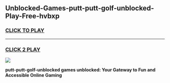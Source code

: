 
## Unblocked-Games-putt-putt-golf-unblocked-Play-Free-hvbxp
<h3>
<a href="https://premium76.site?title=putt-putt-golf-unblocked&ref=21A">CLICK TO PLAY</a></h3>
<hr>

<h3>
<a href="https://premium76.site?title=putt-putt-golf-unblocked&ref=21A">CLICK 2 PLAY</a>
  
</h3>

<a href="https://premium76.site?title=putt-putt-golf-unblocked&ref=21A"><img src="https://clearcache.store/games.png"></a>


**putt-putt-golf-unblocked games unblocked: Your Gateway to Fun and Accessible Online Gaming**
